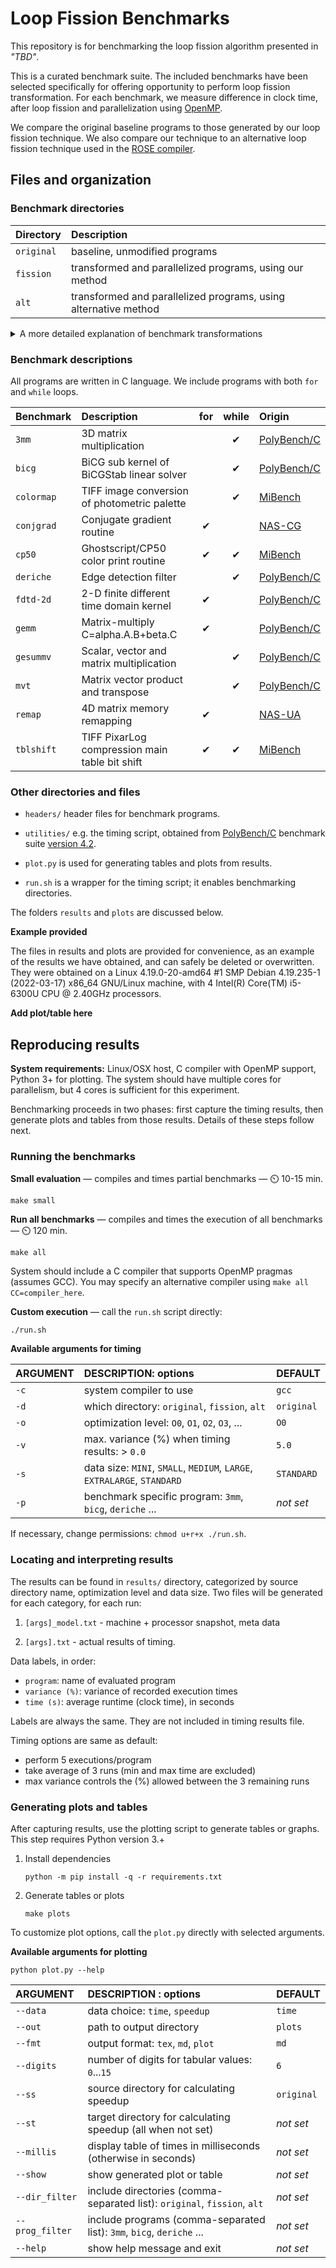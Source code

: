 # Loop Fission Benchmarks

This repository is for benchmarking the loop fission algorithm presented in _"TBD"_.

This is a curated benchmark suite. The included benchmarks have been selected specifically 
for offering opportunity to perform loop fission transformation. For each benchmark, we measure 
difference in clock time, after loop fission and parallelization using [OpenMP](https://www.openmp.org/).

We compare the original baseline programs to those generated by our loop fission technique.
We also compare our technique to an alternative loop fission technique used in the
[ROSE compiler](http://rosecompiler.org/).

## Files and organization

### Benchmark directories

| Directory  | Description                                                     |
|:-----------|:----------------------------------------------------------------|
| `original` | baseline, unmodified programs                                   | 
| `fission`  | transformed and parallelized programs, using our method         |
| `alt`      | transformed and parallelized programs, using alternative method |

<details>

  <summary>A more detailed explanation of benchmark transformations</summary>

   <br/>In this repository, transformations of benchmarks have already been applied in the appropriate directories,
   <code>fission</code> and <code>alt</code>, and we measure differences between those transformations and 
   <code>original</code>. This section explains briefly how the transformations are generated in the first place.
   
   <a href='./fission'><strong>Fission</strong></a> benchmarks have been transformed manually following our loop 
   fission algorithm. These transformations are not reproducible mechanically. The programs have been parallelized 
   by hand. We use manual approach here because automatic parallelization of <code>while</code> loops is not supported 
   by any tool we are aware of. Programs with <code>for</code> loops could be parallelized automatically, and as 
   shown in the next case.
   
   <a href='./alt'><strong>Alt</strong></a> benchmarks are the results of applying automatic transformation using
   <a href="http://rosecompiler.org/">ROSE compiler</a>. They are also automatically parallelized using the same tool.
   Benchmark <code>remap</code> fails during transformation, and we measure no difference between the original version.
   Because the tool transforms all code, including the timing code of the benchmark template, as last step we
   restore the original benchmark template. Detailed steps for re-generating the alt-benchmarks are
   <a href="/utilities/readme.md">here</a>.

</details>


### Benchmark descriptions

All programs are written in C language. We include programs with both `for` and `while` loops. 

| Benchmark  | Description                                    | for | while | Origin            |
|:-----------|:-----------------------------------------------|:---:|:-----:|:------------------|
| `3mm`      | 3D matrix multiplication                       |     |   ✔   | [PolyBench/C][PB] | 
| `bicg`     | BiCG sub kernel of BiCGStab linear solver      |     |   ✔   | [PolyBench/C][PB] | 
| `colormap` | TIFF image conversion of photometric palette   |     |   ✔   | [MiBench][MB]     | 
| `conjgrad` | Conjugate gradient routine                     |  ✔  |       | [NAS-CG][NAS]     |
| `cp50`     | Ghostscript/CP50 color print routine           |  ✔  |   ✔   | [MiBench][MB]     | 
| `deriche`  | Edge detection filter                          |     |   ✔   | [PolyBench/C][PB] | 
| `fdtd-2d`  | 2-D finite different time domain kernel        |  ✔  |       | [PolyBench/C][PB] |
| `gemm`     | Matrix-multiply C=alpha.A.B+beta.C             |  ✔  |       | [PolyBench/C][PB] |
| `gesummv`  | Scalar, vector and matrix multiplication       |     |   ✔   | [PolyBench/C][PB] | 
| `mvt`      | Matrix vector product and transpose            |     |   ✔   | [PolyBench/C][PB] | 
| `remap`    | 4D matrix memory remapping                     |  ✔  |       | [NAS-UA][NAS]     |
| `tblshift` | TIFF PixarLog compression main table bit shift |  ✔  |   ✔   | [MiBench][MB]     |

[PB]: http://web.cse.ohio-state.edu/~pouchet.2/software/polybench/
[NAS]: https://www.nas.nasa.gov/software/npb.html
[MB]: https://vhosts.eecs.umich.edu/mibench

### Other directories and files

* `headers/` header files for benchmark programs.

* `utilities/` e.g. the timing script, obtained from
   [PolyBench/C][PB] benchmark suite [version 4.2](https://sourceforge.net/projects/polybench/files/).

* `plot.py` is used for generating tables and plots from results.

* `run.sh` is a wrapper for the timing script; it enables benchmarking directories.

The folders `results` and `plots` are discussed below.

**Example provided**

The files in results and plots are provided for convenience, as an example of the results we have obtained, 
and can safely be deleted or overwritten. They were obtained on a Linux 4.19.0-20-amd64 #1 SMP Debian 
4.19.235-1 (2022-03-17) x86_64 GNU/Linux machine, with 4 Intel(R) Core(TM) i5-6300U CPU @ 2.40GHz processors.

**Add plot/table here**

## Reproducing results

**System requirements:** Linux/OSX host, C compiler with OpenMP support, 
Python 3+ for plotting. The system should have multiple cores for parallelism,
but 4 cores is sufficient for this experiment.

Benchmarking proceeds in two phases: first capture the timing results, then generate
plots and tables from those results. Details of these steps follow next.

### Running the benchmarks

**Small evaluation** — compiles and times partial benchmarks — :timer_clock: 10-15 min.

```text
make small
```

**Run all benchmarks** — compiles and times the execution of all benchmarks — :timer_clock: 120 min.

```text
make all
```

System should include a C compiler that supports OpenMP pragmas (assumes GCC).
You may specify an alternative compiler using `make all CC=compiler_here`.

**Custom execution** — call the `run.sh` script directly: 
       
```text
./run.sh 
```

**Available arguments for timing**

| ARGUMENT | DESCRIPTION: options                                                    | DEFAULT    |
|:---------|:------------------------------------------------------------------------|:-----------|
| `-c`     | system compiler to use                                                  | `gcc`      |
| `-d`     | which directory:  `original`, `fission`, `alt`                          | `original` | 
| `-o`     | optimization level: `O0`, `O1`, `O2`, `O3`, ...                         | `O0`       |
| `-v`     | max. variance (%) when timing results: > `0.0`                          | `5.0`      |
| `-s`     | data size: `MINI`, `SMALL`, `MEDIUM`, `LARGE`, `EXTRALARGE`, `STANDARD` | `STANDARD` |
| `-p`     | benchmark specific program: `3mm`, `bicg`, `deriche` ...                | _not set_  |

If necessary, change permissions: `chmod u+r+x ./run.sh`.

### Locating and interpreting results

The results can be found in `results/` directory, categorized by source directory name, 
optimization level and data size. Two files will be generated for each category, for each run:

1. `[args]_model.txt` - machine + processor snapshot, meta data

2. `[args].txt` - actual results of timing.

Data labels, in order:

- `program`: name of evaluated program
- `variance (%)`: variance of recorded execution times
- `time (s)`: average runtime (clock time), in seconds

Labels are always the same. They are not included in timing results file.

Timing options are same as default:

- perform 5 executions/program
- take average of 3 runs (min and max time are excluded)
- max variance controls the (%) allowed between the 3 remaining runs

### Generating plots and tables

After capturing results, use the plotting script to generate tables or graphs. This step requires Python version 3.+

1. Install dependencies

    ```text
    python -m pip install -q -r requirements.txt
    ```

2. Generate tables or plots

    ```text
    make plots
    ```

To customize plot options, call the `plot.py` directly with selected arguments.

**Available arguments for plotting**

```text
python plot.py --help
```

| ARGUMENT        | DESCRIPTION : options                                                    | DEFAULT    |
|:----------------|:-------------------------------------------------------------------------|------------|
| `--data`        | data choice: `time`, `speedup`                                           | `time`     |
| `--out`         | path to output directory                                                 | `plots`    |
| `--fmt`         | output format: `tex`, `md`, `plot`                                       | `md`       |
| `--digits`      | number of digits for tabular values: `0`...`15`                          | `6`        |
| `--ss`          | source directory for calculating speedup                                 | `original` |
| `--st`          | target directory for calculating speedup (all when not set)              | _not set_  |
| `--millis`      | display table of times in milliseconds  (otherwise in seconds)           | _not set_  |
| `--show`        | show generated plot or table                                             | _not set_  |
| `--dir_filter`  | include directories (comma-separated list): `original`, `fission`, `alt` | _not set_  |
| `--prog_filter` | include programs (comma-separated list): `3mm`, `bicg`, `deriche` ...    | _not set_  |
| `--help`        | show help message and exit                                               | _not set_  |


